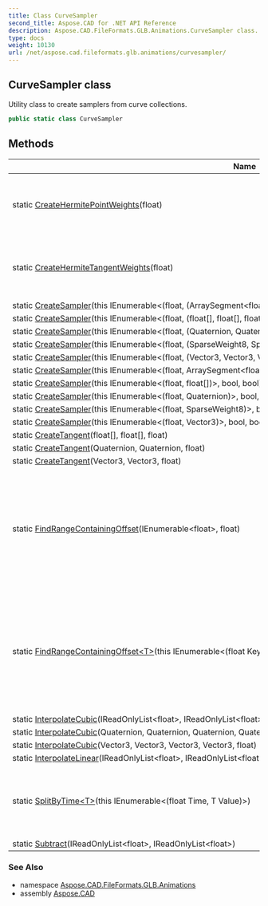 ```yaml
---
title: Class CurveSampler
second_title: Aspose.CAD for .NET API Reference
description: Aspose.CAD.FileFormats.GLB.Animations.CurveSampler class. Utility class to create samplers from curve collections
type: docs
weight: 10130
url: /net/aspose.cad.fileformats.glb.animations/curvesampler/
---
```

## CurveSampler class

Utility class to create samplers from curve collections.

```csharp
public static class CurveSampler
```

## Methods

| Name | Description |
| --- | --- |
| static [CreateHermitePointWeights](../../aspose.cad.fileformats.glb.animations/curvesampler/createhermitepointweights/)(float) | Calculates the Hermite point weights for a given *amount* |
| static [CreateHermiteTangentWeights](../../aspose.cad.fileformats.glb.animations/curvesampler/createhermitetangentweights/)(float) | Calculates the Hermite tangent weights for a given *amount* |
| static [CreateSampler](../../aspose.cad.fileformats.glb.animations/curvesampler/createsampler/#createsampler_3)(this IEnumerable&lt;(float, (ArraySegment&lt;float&gt;, ArraySegment&lt;float&gt;, ArraySegment&lt;float&gt;))&gt;, bool) |  |
| static [CreateSampler](../../aspose.cad.fileformats.glb.animations/curvesampler/createsampler/#createsampler_9)(this IEnumerable&lt;(float, (float[], float[], float[]))&gt;, bool) |  |
| static [CreateSampler](../../aspose.cad.fileformats.glb.animations/curvesampler/createsampler/#createsampler_5)(this IEnumerable&lt;(float, (Quaternion, Quaternion, Quaternion))&gt;, bool) |  |
| static [CreateSampler](../../aspose.cad.fileformats.glb.animations/curvesampler/createsampler/#createsampler_1)(this IEnumerable&lt;(float, (SparseWeight8, SparseWeight8, SparseWeight8))&gt;, bool) |  |
| static [CreateSampler](../../aspose.cad.fileformats.glb.animations/curvesampler/createsampler/#createsampler_7)(this IEnumerable&lt;(float, (Vector3, Vector3, Vector3))&gt;, bool) |  |
| static [CreateSampler](../../aspose.cad.fileformats.glb.animations/curvesampler/createsampler/#createsampler_2)(this IEnumerable&lt;(float, ArraySegment&lt;float&gt;)&gt;, bool, bool) |  |
| static [CreateSampler](../../aspose.cad.fileformats.glb.animations/curvesampler/createsampler/#createsampler_8)(this IEnumerable&lt;(float, float[])&gt;, bool, bool) |  |
| static [CreateSampler](../../aspose.cad.fileformats.glb.animations/curvesampler/createsampler/#createsampler_4)(this IEnumerable&lt;(float, Quaternion)&gt;, bool, bool) |  |
| static [CreateSampler](../../aspose.cad.fileformats.glb.animations/curvesampler/createsampler/#createsampler)(this IEnumerable&lt;(float, SparseWeight8)&gt;, bool, bool) |  |
| static [CreateSampler](../../aspose.cad.fileformats.glb.animations/curvesampler/createsampler/#createsampler_6)(this IEnumerable&lt;(float, Vector3)&gt;, bool, bool) |  |
| static [CreateTangent](../../aspose.cad.fileformats.glb.animations/curvesampler/createtangent/#createtangent)(float[], float[], float) |  |
| static [CreateTangent](../../aspose.cad.fileformats.glb.animations/curvesampler/createtangent/#createtangent_1)(Quaternion, Quaternion, float) |  |
| static [CreateTangent](../../aspose.cad.fileformats.glb.animations/curvesampler/createtangent/#createtangent_2)(Vector3, Vector3, float) |  |
| static [FindRangeContainingOffset](../../aspose.cad.fileformats.glb.animations/curvesampler/findrangecontainingoffset/#findrangecontainingoffset)(IEnumerable&lt;float&gt;, float) | Given a *sequence* of offsets and an *offset*, it finds two consecutive offsets that contain *offset* between them. |
| static [FindRangeContainingOffset&lt;T&gt;](../../aspose.cad.fileformats.glb.animations/curvesampler/findrangecontainingoffset/#findrangecontainingoffset_1)(this IEnumerable&lt;(float Key, T Value)&gt;, float) | Given a *sequence* of float+*T* pairs and an *offset*, it finds two consecutive values that contain *offset* between them. |
| static [InterpolateCubic](../../aspose.cad.fileformats.glb.animations/curvesampler/interpolatecubic/#interpolatecubic)(IReadOnlyList&lt;float&gt;, IReadOnlyList&lt;float&gt;, IReadOnlyList&lt;float&gt;, IReadOnlyList&lt;float&gt;, float) |  |
| static [InterpolateCubic](../../aspose.cad.fileformats.glb.animations/curvesampler/interpolatecubic/#interpolatecubic_1)(Quaternion, Quaternion, Quaternion, Quaternion, float) |  |
| static [InterpolateCubic](../../aspose.cad.fileformats.glb.animations/curvesampler/interpolatecubic/#interpolatecubic_2)(Vector3, Vector3, Vector3, Vector3, float) |  |
| static [InterpolateLinear](../../aspose.cad.fileformats.glb.animations/curvesampler/interpolatelinear/)(IReadOnlyList&lt;float&gt;, IReadOnlyList&lt;float&gt;, float) |  |
| static [SplitByTime&lt;T&gt;](../../aspose.cad.fileformats.glb.animations/curvesampler/splitbytime/)(this IEnumerable&lt;(float Time, T Value)&gt;) | Splits the input sequence into chunks of 1 second for faster access |
| static [Subtract](../../aspose.cad.fileformats.glb.animations/curvesampler/subtract/)(IReadOnlyList&lt;float&gt;, IReadOnlyList&lt;float&gt;) |  |

### See Also

* namespace [Aspose.CAD.FileFormats.GLB.Animations](../../aspose.cad.fileformats.glb.animations/)
* assembly [Aspose.CAD](../../)



